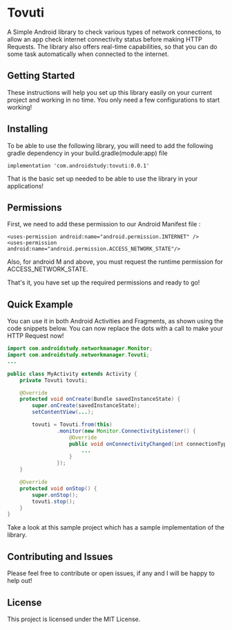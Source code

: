 # Tovuti
A Simple Android library to check various types of network connections, to allow an app check internet connectivity status before making HTTP Requests. The library also offers real-time capabilities, so that you can do some task automatically when connected to the internet.

## Getting Started

These instructions will help you set up this library easily on your current project and working in no time. You only need a few configurations to start working!

## Installing

To be able to use the following library, you will need to add the following gradle dependency in your build.gradle(module:app) file

```
implementation 'com.androidstudy:tovuti:0.0.1'
```
That is the basic set up needed to be able to use the library in your applications!

## Permissions

First, we need to add these permission to our Android Manifest file :

```
<uses-permission android:name="android.permission.INTERNET" />
<uses-permission android:name="android.permission.ACCESS_NETWORK_STATE"/>
```

Also, for android M and above, you must request the runtime permission for ACCESS_NETWORK_STATE.

That's it, you have set up the required permissions and ready to go!

## Quick Example

You can use it in both Android Activities and Fragments, as shown using the code snippets below. You can now replace the dots with a call to make your HTTP Request now!

```java
import com.androidstudy.networkmanager.Monitor;
import com.androidstudy.networkmanager.Tovuti;
...

public class MyActivity extends Activity {
    private Tovuti tovuti;

    @Override
    protected void onCreate(Bundle savedInstanceState) {
        super.onCreate(savedInstanceState);
        setContentView(...);

        tovuti = Tovuti.from(this)
                .monitor(new Monitor.ConnectivityListener() {
                    @Override
                    public void onConnectivityChanged(int connectionType, boolean isConnected, boolean isFast) {
                        ...
                    }
                });
    }

    @Override
    protected void onStop() {
        super.onStop();
        tovuti.stop();
    }
}
```

Take a look at this sample project which has a sample implementation of the library.

## Contributing and Issues

Please feel free to contribute or open issues, if any and I will be happy to help out!

## License

This project is licensed under the MIT License.